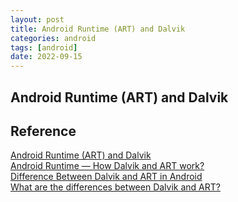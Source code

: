 ```yaml
---
layout: post
title: Android Runtime (ART) and Dalvik
categories: android
tags: [android]
date: 2022-09-15
---
```


## Android Runtime (ART) and Dalvik

## Reference
[Android Runtime (ART) and Dalvik](https://source.android.com/docs/core/runtime)  
[Android Runtime — How Dalvik and ART work?](https://proandroiddev.com/android-runtime-how-dalvik-and-art-work-6e57cf1c50e5)  
[Difference Between Dalvik and ART in Android](https://www.geeksforgeeks.org/difference-between-dalvik-and-art-in-android/)  
[What are the differences between Dalvik and ART?](https://blog.mindorks.com/what-are-the-differences-between-dalvik-and-art)  
